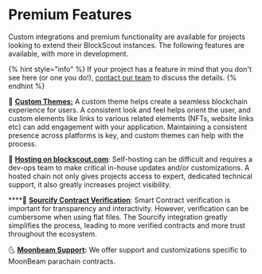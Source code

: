 # Premium Features

Custom integrations and premium functionality are available for projects looking to extend their BlockScout instances. The following features are available, with more in development. 

{% hint style="info" %}
If your project has a feature in mind that you don't see here \(or one you do!\), [contact our team](https://gitter.im/poanetwork/blockscout) to discuss the details.
{% endhint %}

🦎 [**Custom Themes:**](custom-branded-themes.md) A custom theme helps create a seamless blockchain experience for users.  A consistent look and feel helps orient the user, and custom elements like links to various related elements \(NFTs, website links etc\) can add engagement with your application. Maintaining a consistent presence across platforms is key, and custom themes can help with the process.

🚄 [**Hosting on blockscout.com**](your-chain-on-blockscout.com.md): Self-hosting can be difficult and requires a dev-ops team to make critical in-house updates and/or customizations. A hosted chain not only gives projects access to expert, dedicated technical support, it also greatly increases project visibility.

\*\*\*\*🧠 [**Sourcify Contract Verification**](contracts-verification-via-sourcify.md):  Smart Contract verification is important for transparency and interactivity. However, verification can be cumbersome when using flat files. The Sourcify integration greatly simplifies the process, leading to more verified contracts and more trust throughout the ecosystem.

🌜 [**Moonbeam Support**](moonbeam-support.md)**:** We offer support and customizations specific to MoonBeam parachain contracts.



